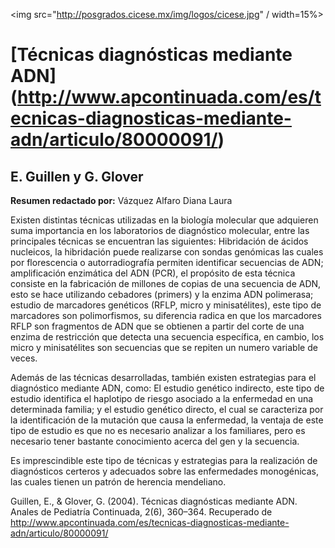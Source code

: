 <img src="http://posgrados.cicese.mx/img/logos/cicese.jpg" / width=15%>

# [Técnicas diagnósticas mediante ADN] (http://www.apcontinuada.com/es/tecnicas-diagnosticas-mediante-adn/articulo/80000091/)
## E. Guillen y G. Glover
**Resumen redactado por:** Vázquez Alfaro Diana Laura

Existen distintas técnicas utilizadas en la biología molecular que adquieren suma importancia en los laboratorios de diagnóstico molecular, entre las principales técnicas se encuentran las siguientes: Hibridación de ácidos nucleicos, la hibridación puede realizarse con sondas genómicas las cuales por florescencia o autorradiografía permiten identificar secuencias de ADN; amplificación enzimática del ADN (PCR), el propósito de esta técnica consiste en la fabricación de millones de copias de una secuencia de ADN, esto se hace utilizando cebadores (primers) y la enzima ADN polimerasa; estudio de marcadores genéticos (RFLP, micro y minisatélites), este tipo de marcadores son polimorfismos, su diferencia radica en que los marcadores RFLP son fragmentos de ADN que se obtienen a partir del corte de una enzima de restricción que detecta una secuencia específica, en cambio, los micro y minisatélites son secuencias  que se repiten un numero variable de veces.

Además de las técnicas desarrolladas, también existen estrategias para el diagnóstico mediante ADN, como: El estudio genético indirecto, este tipo de estudio identifica el haplotipo de riesgo asociado a la enfermedad en una determinada familia; y el estudio genético directo, el cual se caracteriza por la identificación de la mutación que causa la enfermedad, la ventaja de este tipo de estudio es que no es necesario analizar a los familiares, pero es necesario tener bastante conocimiento acerca del gen y la secuencia.

Es imprescindible este tipo de técnicas y estrategias para la realización de diagnósticos certeros y adecuados sobre las enfermedades monogénicas, las cuales tienen un patrón de herencia mendeliano.

Guillen, E., & Glover, G. (2004). Técnicas diagnósticas mediante ADN. Anales de Pediatría Continuada, 2(6), 360–364. Recuperado de http://www.apcontinuada.com/es/tecnicas-diagnosticas-mediante-adn/articulo/80000091/

